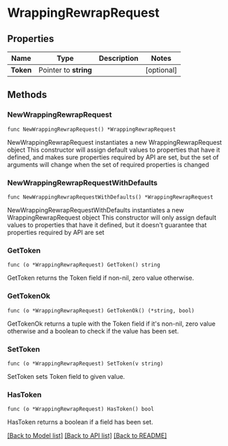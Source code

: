 # WrappingRewrapRequest


## Properties

Name | Type | Description | Notes
------------ | ------------- | ------------- | -------------
**Token** | Pointer to **string** |  | [optional] 



## Methods


### NewWrappingRewrapRequest

`func NewWrappingRewrapRequest() *WrappingRewrapRequest`

NewWrappingRewrapRequest instantiates a new WrappingRewrapRequest object
This constructor will assign default values to properties that have it defined,
and makes sure properties required by API are set, but the set of arguments
will change when the set of required properties is changed

### NewWrappingRewrapRequestWithDefaults

`func NewWrappingRewrapRequestWithDefaults() *WrappingRewrapRequest`

NewWrappingRewrapRequestWithDefaults instantiates a new WrappingRewrapRequest object
This constructor will only assign default values to properties that have it defined,
but it doesn't guarantee that properties required by API are set


### GetToken

`func (o *WrappingRewrapRequest) GetToken() string`

GetToken returns the Token field if non-nil, zero value otherwise.

### GetTokenOk

`func (o *WrappingRewrapRequest) GetTokenOk() (*string, bool)`

GetTokenOk returns a tuple with the Token field if it's non-nil, zero value otherwise
and a boolean to check if the value has been set.

### SetToken

`func (o *WrappingRewrapRequest) SetToken(v string)`

SetToken sets Token field to given value.


### HasToken

`func (o *WrappingRewrapRequest) HasToken() bool`

HasToken returns a boolean if a field has been set.









[[Back to Model list]](../README.md#documentation-for-models) [[Back to API list]](../README.md#documentation-for-api-endpoints) [[Back to README]](../README.md)


